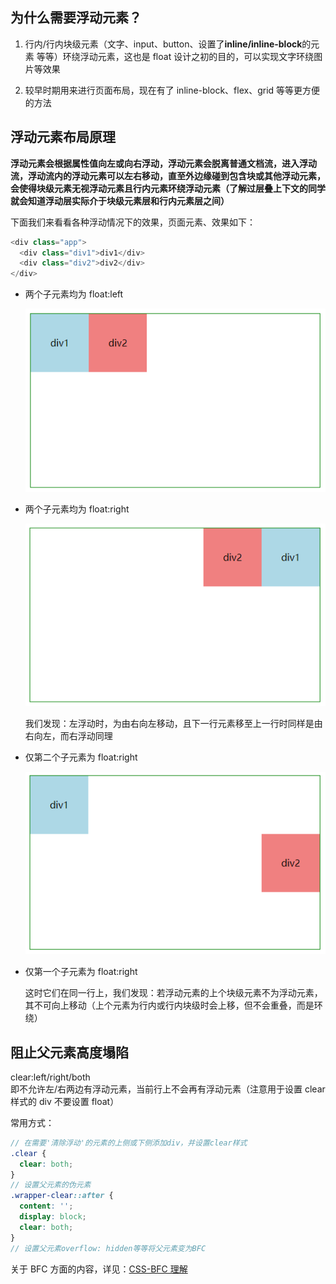 ## 为什么需要浮动元素？

1. 行内/行内块级元素（文字、input、button、设置了**inline/inline-block**的元素 等等）环绕浮动元素，这也是 float 设计之初的目的，可以实现文字环绕图片等效果

2. 较早时期用来进行页面布局，现在有了 inline-block、flex、grid 等等更方便的方法

## 浮动元素布局原理

**浮动元素会根据属性值向左或向右浮动，浮动元素会脱离普通文档流，进入浮动流，浮动流内的浮动元素可以左右移动，直至外边缘碰到包含块或其他浮动元素，会使得块级元素无视浮动元素且行内元素环绕浮动元素（了解过层叠上下文的同学就会知道浮动层实际介于块级元素层和行内元素层之间）**

下面我们来看看各种浮动情况下的效果，页面元素、效果如下：

```js
<div class="app">
  <div class="div1">div1</div>
  <div class="div2">div2</div>
</div>
```

- 两个子元素均为 float:left

  ![float](../Images/float_1.png)

- 两个子元素均为 float:right

  ![float](../Images/float_2.png)

  我们发现：左浮动时，为由右向左移动，且下一行元素移至上一行时同样是由右向左，而右浮动同理

- 仅第二个子元素为 float:right

  ![float](../Images/float_3.png)

- 仅第一个子元素为 float:right

  这时它们在同一行上，我们发现：若浮动元素的上个块级元素不为浮动元素，其不可向上移动（上个元素为行内或行内块级时会上移，但不会重叠，而是环绕）

## 阻止父元素高度塌陷

clear:left/right/both <br/>
即不允许左/右两边有浮动元素，当前行上不会再有浮动元素（注意用于设置 clear 样式的 div 不要设置 float） <br/>

常用方式：

```scss
// 在需要'清除浮动'的元素的上侧或下侧添加div，并设置clear样式
.clear {
  clear: both;
}
// 设置父元素的伪元素
.wrapper-clear::after {
  content: '';
  display: block;
  clear: both;
}
// 设置父元素overflow: hidden等等将父元素变为BFC
```

关于 BFC 方面的内容，详见：[CSS-BFC 理解](./CSS-BFC理解.md)
